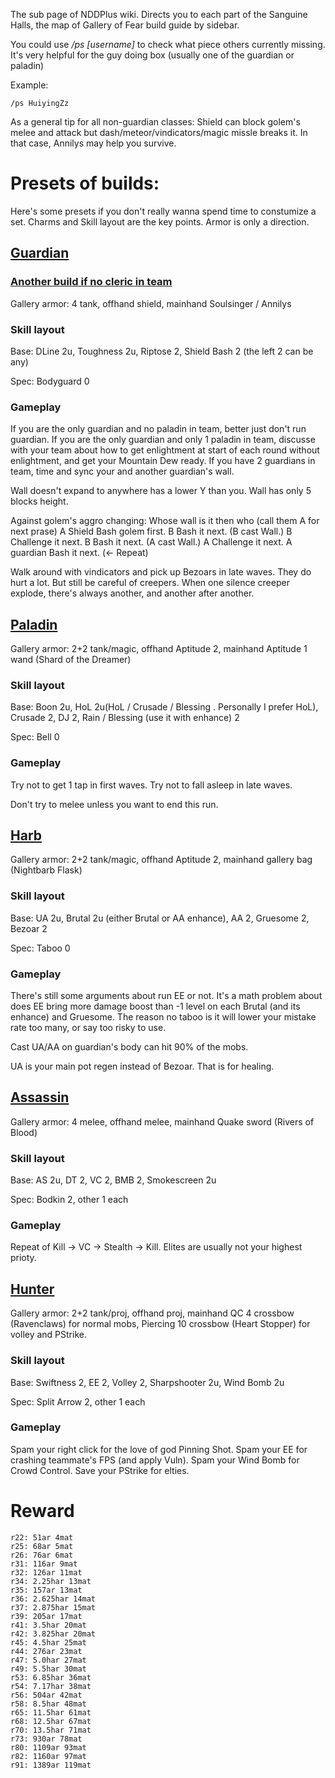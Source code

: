 The sub page of NDDPlus wiki. Directs you to each part of the Sanguine Halls, the map of Gallery of Fear build guide by sidebar.

You could use */ps [username]* to check what piece others currently missing. It's very helpful for the guy doing box (usually one of the guardian or paladin)

Example:

	/ps HuiyingZz

As a general tip for all non-guardian classes: Shield can block golem's melee and attack but dash/meteor/vindicators/magic missle breaks it. In that case, Annilys may help you survive.

# Presets of builds:

  Here's some presets if you don't really wanna spend time to constumize a set.
  Charms and Skill layout are the key points. Armor is only a direction.

## [Guardian](https://www.ohthemisery.tk/builder/m=None&o=Blackblood%20Coagulant-3&h=Stonewrought%20Helmet-3&c=Crimson%20Ribcage-3&l=Mycelic%20Skin-3&b=Shrouded%20Sabatons-3&charm=Arc-_Aegis-4-W,Swi-efense-2-W,Sed-efense-3-W,Ser-ineage-3-W)

### [Another build if no cleric in team](https://www.ohthemisery.tk/builder/charm=Arc-_Aegis-4-W,Fec-Basket-3-G,Del-_Fruit-2-G,Ser-ineage-3-W)

Gallery armor: 4 tank, offhand shield, mainhand Soulsinger / Annilys 

### Skill layout

Base: DLine 2u, Toughness 2u,  Riptose 2, Shield Bash 2 (the left 2 can be any)

Spec: Bodyguard 0

### Gameplay

If you are the only guardian and no paladin in team, better just don't run guardian. If you are the only guardian and only 1 paladin in team, discusse with your team about how to get enlightment at start of each round without enlightment, and get your Mountain Dew ready. If you have 2 guardians in team, time and sync your and another guardian's wall.

Wall doesn't expand to anywhere has a lower Y than you. Wall has only 5 blocks height.

Against golem's aggro changing: Whose wall is it then who (call them A for next prase) A Shield Bash golem first. B Bash it next. (B cast Wall.) B Challenge it next. B Bash it next. (A cast Wall.) A Challenge it next. A guardian Bash it next. (<- Repeat)

Walk around with vindicators and pick up Bezoars in late waves. They do hurt a lot. But still be careful of creepers. When one silence creeper explode, there's always another, and another after another.

## [Paladin](https://www.ohthemisery.tk/builder/m=EX%20Prismatic%20Blade-3&o=Timerift%20Stave-3&h=Sanguine%20Hood-3&c=EX%20Archmage's%20Vestment-3&l=Circuit%20Breaker-3&b=Energized%20Enclosure-3&charm=Aut-illery-3-C,Zoe-c_Geas-2-C,Dis-diance-3-C,Swi-diance-3-C,Les-diance-1-C)

Gallery armor: 2+2 tank/magic, offhand Aptitude 2, mainhand Aptitude 1 wand (Shard of the Dreamer)

### Skill layout

Base: Boon 2u, HoL 2u(HoL / Crusade / Blessing . Personally I prefer HoL), Crusade 2, DJ 2, Rain / Blessing (use it with enhance) 2

Spec: Bell 0

### Gameplay

Try not to get 1 tap in first waves. Try not to fall asleep in late waves.

Don't try to melee unless you want to end this run.

## [Harb](https://www.ohthemisery.tk/builder/m=Hexbound%20Elixir-3&o=Timerift%20Stave-3&h=Stonewrought%20Helmet-3&c=Silver%20Vestment-3&l=Circuit%20Breaker-3&b=Energized%20Enclosure-3&charm=Ove-_Flask-2-A,Hea-_Forge-3-A,Exp-sanity-3-A,Exp-illery-3-A,Les-illery-1-A)

Gallery armor: 2+2 tank/magic, offhand Aptitude 2, mainhand gallery bag (Nightbarb Flask)

### Skill layout

Base: UA 2u, Brutal 2u (either Brutal or AA enhance), AA 2, Gruesome 2, Bezoar 2

Spec: Taboo 0

### Gameplay

There's still some arguments about run EE or not. It's a math problem about does EE bring more damage boost than -1 level on each Brutal (and its enhance) and Gruesome. The reason no taboo is it will lower your mistake rate too many, or say too risky to use.

Cast UA/AA on guardian's body can hit 90% of the mobs.

UA is your main pot regen instead of Bezoar. That is for healing.

## [Assassin](https://www.ohthemisery.tk/builder/m=Cutter%20of%20Eons-3&o=Argentum%20Arbitrium-3&h=Fungal%20Fury-3&c=Thief's%20Raiment-3&l=Melded%20Bronzeskin-3&b=Aether%20Threads-3&charm=Ech-_Beast-5-R,Spe-_Shoot-1-R,Spr-Sheath-2-R,Anc-wstone-3-R,Les-curing-1-R)

Gallery armor: 4 melee, offhand melee, mainhand Quake sword (Rivers of Blood)

### Skill layout

Base: AS 2u, DT 2, VC 2, BMB 2, Smokescreen 2u

Spec: Bodkin 2, other 1 each

### Gameplay

Repeat of Kill -> VC -> Stealth -> Kill. Elites are usually not your highest prioty.

## [Hunter](https://www.ohthemisery.tk/builder/m=Witchbane%20Revolver-3&o=Silvari%20Coin-3&h=Falling%20Blades-3&c=Timepiece%20Plate-3&l=Laboratory%20Apron-3&b=Dichen%20Resolve-3&charm=Har-s_Roar-3-S,Sed-d_Gale-2-S,Swi-t_Gale-1-S,Fra-_Shaft-1-S,Emp-acious-3-S,Dra-'s_Eye-2-S)

Gallery armor: 2+2 tank/proj, offhand proj, mainhand QC 4 crossbow (Ravenclaws) for normal mobs, Piercing 10 crossbow (Heart Stopper) for volley and PStrike.

### Skill layout

Base: Swiftness 2, EE 2, Volley 2, Sharpshooter 2u, Wind Bomb 2u

Spec: Split Arrow 2, other 1 each

### Gameplay

Spam your right click for the love of god Pinning Shot. Spam your EE for crashing teammate's FPS (and apply Vuln). Spam your Wind Bomb for Crowd Control. Save your PStrike for elties.

# Reward

	r22: 51ar 4mat
	r25: 68ar 5mat 
	r26: 76ar 6mat
	r31: 116ar 9mat
	r32: 126ar 11mat
	r34: 2.25har 13mat 
	r35: 157ar 13mat
	r36: 2.625har 14mat 
	r37: 2.875har 15mat 
	r39: 205ar 17mat
	r41: 3.5har 20mat 
	r42: 3.825har 20mat 
	r45: 4.5har 25mat 
	r44: 276ar 23mat
	r47: 5.0har 27mat 
	r49: 5.5har 30mat 
	r53: 6.85har 36mat 
	r54: 7.17har 38mat
	r56: 504ar 42mat
	r58: 8.5har 48mat 
	r65: 11.5har 61mat 
	r68: 12.5har 67mat 
	r70: 13.5har 71mat 
	r73: 930ar 78mat
	r80: 1109ar 93mat 
	r82: 1160ar 97mat
	r91: 1389ar 119mat
